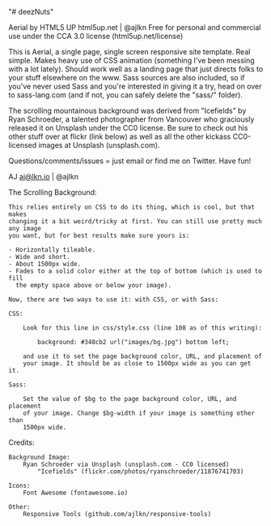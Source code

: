 "# deezNuts"

Aerial by HTML5 UP
html5up.net | @ajlkn
Free for personal and commercial use under the CCA 3.0 license (html5up.net/license)

This is Aerial, a single page, single screen responsive site template. Real simple.
Makes heavy use of CSS animation (something I've been messing with a lot lately).
Should work well as a landing page that just directs folks to your stuff elsewhere
on the www. Sass sources are also included, so if you've never used Sass and you're
interested in giving it a try, head on over to sass-lang.com (and if not, you can
safely delete the "sass/" folder).

The scrolling mountainous background was derived from "Icefields" by Ryan Schroeder,
a talented photographer from Vancouver who graciously released it on Unsplash under
the CC0 license. Be sure to check out his other stuff over at flickr (link below)
as well as all the other kickass CC0-licensed images at Unsplash (unsplash.com).

Questions/comments/issues = just email or find me on Twitter. Have fun!

AJ
aj@lkn.io | @ajlkn

The Scrolling Background:

    This relies entirely on CSS to do its thing, which is cool, but that makes
    changing it a bit weird/tricky at first. You can still use pretty much any image
    you want, but for best results make sure yours is:

    - Horizontally tileable.
    - Wide and short.
    - About 1500px wide.
    - Fades to a solid color either at the top of bottom (which is used to fill
      the empty space above or below your image).

    Now, there are two ways to use it: with CSS, or with Sass:

    CSS:

    	Look for this line in css/style.css (line 108 as of this writing):

    		background: #348cb2 url("images/bg.jpg") bottom left;

    	and use it to set the page background color, URL, and placement of
    	your image. It should be as close to 1500px wide as you can get it.

    Sass:

    	Set the value of $bg to the page background color, URL, and placement
    	of your image. Change $bg-width if your image is something other than
    	1500px wide.

Credits:

    Background Image:
    	Ryan Schroeder via Unsplash (unsplash.com - CC0 licensed)
    		"Icefields" (flickr.com/photos/ryanschroeder/11876741703)

    Icons:
    	Font Awesome (fontawesome.io)

    Other:
    	Responsive Tools (github.com/ajlkn/responsive-tools)
